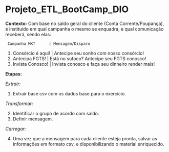 # Projeto_ETL_BootCamp_DIO

**Contexto:** Com base no saldo geral do cliente (Conta Corrente/Poupança), é instituido em qual campanha o mesmo se enquadra, e qual comunicação receberá, sendo elas:

     Campanha MKT      | Mensagem/Disparo
1.   Consórcio é aqui! | Antecipe seu sonho com nosso consórcio!	
2.   Antecipa FGTS!	   | Está no sufoco? Antecipe seu FGTS conosco!
3.   Invista Conosco!  | Invista conosco e faça seu dinheiro render mais!

**Etapas:**

*Extrair:*

1. Extrair base csv com os dados base para o exercicio.

*Transformar:*

2. Identificar o grupo de acordo com saldo.
3. Definir mensagem.

*Carregar:* 

4. Uma vez que a mensagem para cada cliente esteja pronta, salvar as informações em formato csv, e disponibilizando o material enriquecido.
